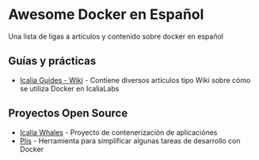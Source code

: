 # Awesome Docker en Español

Una lista de ligas a artículos y contenido sobre docker en español


## Guías y prácticas

* [Icalia Guides - Wiki](https://github.com/IcaliaLabs/guides/wiki) - Contiene diversos artículos tipo Wiki sobre cómo se utiliza Docker en IcaliaLabs


## Proyectos Open Source
* [Icalia Whales](https://github.com/Gueils) - Proyecto de contenerización de aplicaciónes
* [Plis](https://github.com/IcaliaLabs/plis) - Herramienta para simplificar algunas tareas de desarrollo con Docker
